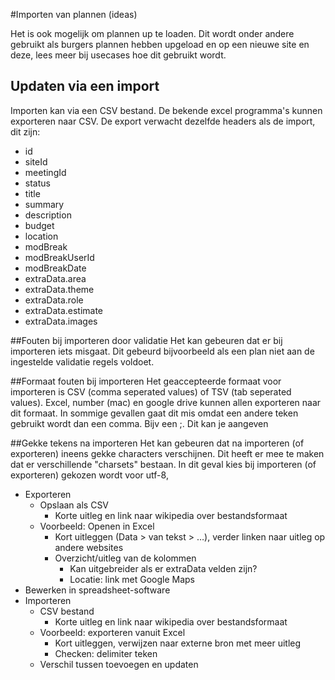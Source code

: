 #Importen van plannen (ideas)

Het is ook mogelijk om plannen up te loaden. Dit wordt onder andere gebruikt als burgers plannen hebben upgeload en op een nieuwe site en deze, lees meer bij usecases hoe dit gebruikt wordt.

## Updaten via een import
Importen kan via een CSV bestand. De bekende excel programma's kunnen exporteren naar CSV. De export verwacht dezelfde headers als de import, dit zijn:

- id	
- siteId	
- meetingId	
- status	
- title	
- summary	
- description	
- budget	
- location	
- modBreak	
- modBreakUserId	
- modBreakDate	
- extraData.area	
- extraData.theme	
- extraData.role	
- extraData.estimate
- extraData.images 

##Fouten bij importeren door validatie
Het kan gebeuren dat er bij importeren iets misgaat. Dit gebeurd bijvoorbeeld als een plan niet aan de ingestelde validatie regels voldoet.

##Formaat fouten bij importeren
Het geaccepteerde formaat voor importeren is CSV (comma seperated values) of TSV (tab seperated values). Excel, number (mac) en google drive kunnen allen exporteren naar dit formaat. In sommige gevallen gaat dit mis omdat een andere teken gebruikt wordt dan een comma. Bijv een ;. Dit kan je aangeven

##Gekke tekens na importeren
Het kan gebeuren dat na importeren (of exporteren) ineens gekke characters verschijnen. Dit heeft er mee te maken dat er verschillende "charsets" bestaan.
In dit geval kies bij importeren (of exporteren) gekozen wordt voor utf-8,


*   Exporteren
    *   Opslaan als CSV
        *   Korte uitleg en link naar wikipedia over bestandsformaat
    *   Voorbeeld: Openen in Excel
        *   Kort uitleggen (Data > van tekst > …), verder linken naar uitleg op andere websites
        *   Overzicht/uitleg van de kolommen
            *   Kan uitgebreider als er extraData velden zijn?
            *   Locatie: link met Google Maps
*   Bewerken in spreadsheet-software
*   Importeren
    *   CSV bestand
        *   Korte uitleg en link naar wikipedia over bestandsformaat
    *   Voorbeeld: exporteren vanuit Excel
        *   Kort uitleggen, verwijzen naar externe bron met meer uitleg
        *   Checken: delimiter teken
    *   Verschil tussen toevoegen en updaten